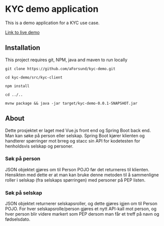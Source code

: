 # KYC demo application

This is a demo application for a KYC use case. 

[Link to live demo](https://kyc-demo-af.azurewebsites.net/)

## Installation

This project requires git, NPM, java and maven to run locally

```shell
git clone https://github.com/aForsund/kyc-demo.git

cd kyc-demo/src/kyc-client 

npm install

cd ../..

mvnw package && java -jar target/kyc-demo-0.0.1-SNAPSHOT.jar
```

## About

Dette prosjektet er laget med Vue.js front end og Spring Boot back end. Man kan søke på person eller selskap. Spring Boot kjører klienten og handterer spørringer mot brreg og stacc sin API for kodetesten for henholdsvis selskap og personer.


### Søk på person

JSON objektet gjøres om til Person POJO før det returneres til klienten. Hensikten med dette er at man kan bruke denne metoden til å sammenligne roller i selskap (fra selskaps spørringen) med personer på PEP listen.

### Søk på selskap

JSON objektet returnerer selskapsroller, og dette gjøres igjen om til Person POJO. For hver selskapsrolle/person gjøres et nytt API-kall mot person, og hver person blir videre markert som PEP dersom man får et treff på navn og fødselsdato. 


